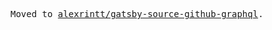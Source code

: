 <samp>

Moved to [alexrintt/gatsby-source-github-graphql](https://github.com/alexrintt/gatsby-source-github-graphql/tree/master/packages/gatsby-source-github-graphql-discussions).

</samp>
